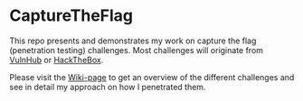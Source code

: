 # CaptureTheFlag

This repo presents and demonstrates my work on capture the flag (penetration testing) challenges. Most challenges will originate from [VulnHub](https://www.vulnhub.com/) or [HackTheBox](https://www.hackthebox.eu).

Please visit the [Wiki-page](https://github.com/CosmicBear/CaptureTheFlag/wiki) to get an overview of the different challenges and see in detail my approach on how I penetrated them.
